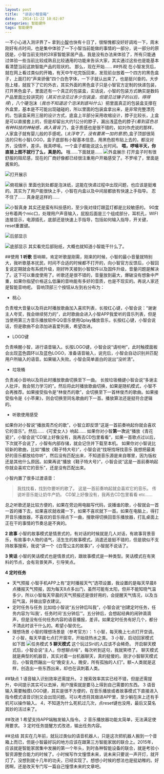 ```yaml
---
layout: post
title:  "谈谈小智音箱"
date:   2014-11-22 10:02:07
categories: 智能硬件
tags: 智能硬件
---
```

一不小心进入测评界了~
拿到[小智](http://www.smallzhi.com/)也快有十日了，很惭愧都没好好调戏一下，周末刚好有点时间，也是集中体验了一下小智当前能做的事情的一部分，说一部分的原因是，小智当前支持的28家智能家居产品，我是没有办法来体验了，所有只能通过体验一些当前比较成熟且比较通用的功能来告诉大家，其实通过这些也是能基本看清楚当前这款智能产品的现状的。
那么，现在开始......
##外观
在小智发货后，就在网上看过类似的开箱，有天中午吃完饭回来，发现前台放着一个四方的黑色盒子，上面打的“声来骄傲”四个白色字体，一下子就认出来了。也是挺兴奋的。大步抱上楼，就拔下了它的外衣，其实外面的黑色盒子只是小智官方定制的快递包装，打开黑色盒子，里面还有一个真正的包装盒，实话说，小智的包装方式确实是数码产品里面比较讲究的（*其实也没见过多少包装盒，但是见过锤子的以后，得得得*），八个硬泡沫（*我也不知道这个泡沫到底叫什么*）把里面真正的包装盒支撑在外盒里，基本是不可能出现磕碰的，所以里面的包装盒拿出来，是非常完整漂亮的。包装盒采用三层的设计方式，底盒上半部分采用收缩设计，脖子比较长，上盒是可以直接套上的，但是却留出大约1公分的脖子，漏出浅蓝色的脖子(*看到蓝色总有种科技的神秘感，病入膏肓了*)，盒子质感也是很不错的，如刘作虎说的那样，人家盒子就有婴儿般的手感呢。(*太浮夸了，没有要黑一加的意思*),盒子顶部很简洁的只有小智LOGO，盒子底部有小智基本信息，用黑色胶布贴上去的，都没对齐，没情怀，差评。我真啰嗦。一个盒子都能说这么长时间。
**喂，啰嗦半天，你直接上图不就行了么，真是的。**
哦......下面就是......
![外盒展示](http://upload-images.jianshu.io/upload_images/41058-871e09e8e31e5e5c.jpg)
打开盒子时有很舒服的阻尼感，现在的厂商好像都已经很注重用户开箱感受了。不罗嗦了，里面是酱紫的。

![打开展示](http://upload-images.jianshu.io/upload_images/41058-29459899bbddc3ee.jpg)

![俯视展示](http://upload-images.jianshu.io/upload_images/41058-1ab28f6081a011fc.jpg)
里面也到处都是泡沫纸，这能在快递过程中出现问题，也应该是挺难的。其实为了用户能很快上手，小智在内盒以及中间层都放有快速上手指导。
忍不住了......
真身是这样的......


![小智真身](http://upload-images.jianshu.io/upload_images/41058-8419114b9e2a7c40.jpg)
其实还是蛮有科技感的，至少我对绿灯跟蓝灯都是比较敏感的。
90度分布着两个mic口，处理用户声音输入，屁股后面是三个组成部分，耳机孔，WIFI连接显示，电源插孔，底部还是快速上手指导，包括如何输入指导，开关键，reset重置键。


![后部显示](http://upload-images.jianshu.io/upload_images/41058-08c01b2fe2e47a97.jpg)

![底部显示](http://upload-images.jianshu.io/upload_images/41058-72566dc13567e468.jpg)
其实看完后部贴纸，大概也就知道小智能干什么了。

##使用
**1  听歌**
音响嘛，肯定听歌是刚需，刚来的时候，小智的最小音量就特别大，我听歌基本扰民，时间不合适的时候都不打开的，向小智官方反馈后，小智回复说定期就会有系统升级，刚好昨天接到小智软件以及固件升级，音量问题是解决了。这下可以重度使用了。听歌还是很不错的，音量放到最大，爆破没有想象中严重，如果你指望价格这么低廉的音响能有多好的音质，也是不现实的。再说人家还是智能音响呢。
音响顶部三个按钮从左到右分布为：
* 桃心 

负责增大音量以及将此时播放歌曲加入喜欢列表，长按红心键，小智会说：“谢谢主人夸奖，我会继续努力的”，此时歌曲会进入小智APP我爱听的音乐列表，但是当使用第三方音乐播放软件QQ音乐使用Qplay播放音乐，长按红心键，小智会说话，但是歌曲不会添加进喜爱列表，希望改进。
* LOGO键

负责唤醒小智，进行语音输入。长按LOGO键，小智会说“请吩咐”，此时触摸面板会出现蓝色圆环以及蓝色LOGO，准备语音输入，说完后，小智会自动识别并匹配用户所输入的语音。如果输入失败。小智会简单直白的说出“没听清”。
* 垃圾桶

负责减小音响以及将此时播放歌曲切换至下一曲。
长按垃圾桶键小智会说“多谢主人批评，我会努力学习的”。然后将此时播放歌曲切换，如果是随机模式，小智不会再推荐。如果接受指令是“林俊杰的歌”，会切换至下一首林俊杰的歌曲。如果接受指令是《小苹果》，则会切换至同名歌曲的下一首。播放算法还是挺符合逻辑的。

*  听歌使用感受

如果你对小智说“播放周杰伦的歌”，小智立即反馈“这是一首前奏响起你就会喜欢它的音乐”。然后......《可爱女人》响起......
如果你对小智**第一次**说“播放《青花瓷》”，小智会说“CD架上好像没有，我再去CD包里看看”，如果一首歌点过以后，下次就不会说了，小智有内部存储，就会记住并下载至本机。
如果你对小智说比较新的歌曲，比如“播放《鞋子特大号》”，小智会说“找呀找呀找音乐   我想把最美好的音乐都放给你听”，然后没有匹配出来，不知道音乐源是来自哪里，因为版权还是其他什么原因。如果再说“播放《鞋子特大号》”，小智会说“这是一首前奏响起你就会喜欢它的音乐”，还是没有匹配出来。

小智内置了很多过渡语音：
> 我找找看，找到你要听的歌了。
这是一首前奏响起就会喜欢它的音乐。
传说听音乐能让奶牛产奶。
CD架上好像没有，我再去CD包里看看
etc......

总之听歌还是比较方便的，如果在旁边用电脑写代码，说播谁的歌，小智就会一首一首的播下去，如果喜欢就收藏一下，如果不喜欢就下一首。如果在电脑上，得打开音乐播放器，不喜欢的音乐得点下一曲，搜歌得切换回音乐播放器，打乱桌面上正在干的事情的节奏总是不爽的。

**2  故事**
小智的故事模式是情景式的，有对话的时候就是几人对话，有故事背景音乐，有故事中人物的语气，活生生的故事模式。消遣还是挺不错的，但是貌似不支持故事搜索，我说“讲一个《白雪公主的故事》”，小智就不说话了。


**3  笑话**
小智的笑话模式也是情景式的，跟故事模式是一种类型。笑话模式在有笑料的节点，会有背景笑声，引导笑点。


**4  定时任务**
* 天气预报
小智手机APP上有“定时播报天气”选项设置，我设置的是每天早晨8点播报天气预报，因为每天8点多出门，虽然可能有太阳，但并不能知晓气温多少，所以小智每天早晨的天气预报还是很好用的，会提醒天气情况，以及当前气温，并做出穿衣建议。
* 定时任务与任务
比如给小智说“五分钟后叫我”，小智会说“创建定时任务，任务内容为‘叫我’，任务时间‘五分钟后’”。五分钟后，会想起经典的闹钟滴滴声，但是没有任何任务内容的语音播报，差评。如果定时任务有好几个，都分不清此时该干什么的。希望小智优化。
* 理想场景
小智的理想场景是（参考官方）：
1 小智，每天晚上七点打开空调。
2 小智，每天早晨七点打开窗帘，开始烧热水之类。
3 小智，启动回家模式
如下图
![任务模式](http://upload-images.jianshu.io/upload_images/41058-1f1f8615e100abd8.png)
**5  聊天模式**
这个玩过Siri的人应该不会稀奇。
开启聊天模式后，小智会说“主人，你想聊点啥”，每次听到这句，我就笑喷了。
聊天模式就是典型的机器音，其实对着一台机器聊天，真的挺傻的。刚才小智聊天模式后，小智竟然蹦出一句“晚安主人，晚安，所有孤独的人们”。额~人类就是这样，创造出一些东西出来，却也在讽刺着人类。

##缺点
1 语音输入识别效率还需提升。
2 搜索效率其实已经不错，但是还需提升，中间提示其实可以去掉，用户搜索就是要马上得到自己需要的东西。
3 语音输入需要触摸LOGO键，其实是很不方便的，在音乐播放或者故事模式下直接进入指令模式语音识别又会出现问题。可以考虑将其做进APP里，至少躺在床上还有手机可以操作输入。
4，不知道为什么死机过几次，点reset键也没用，最后又莫名其妙的活过来了。

##改进
1 希望支持APP端触发输入指令。
2 音乐播放器功能太简单，无法满足使用要求。
3 定时任务提醒方式改进，输出任务内容。

##总结
其实在几年前，就玩过类似的语音机器人，只是这次把机器人搬到一个音箱上而已，但是小智最好玩的地方应该在跟第三方智能家居的联合上。2015年，应该就是智能家居集中发展的第一个年头，到时各种智能设备的联合，就是考验小智资源整合能力的时候了。小时候写作文憧憬未来，说未来只要说一声开灯，就开灯了。没想到就十几年的功夫，已经实现了。想想小时候的想法也是挺幼稚的。好困啊，还是改天专门写一篇自己憧憬未来的文章吧。
